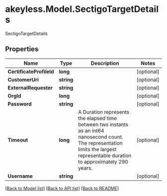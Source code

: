 # akeyless.Model.SectigoTargetDetails
SectigoTargetDetails

## Properties

Name | Type | Description | Notes
------------ | ------------- | ------------- | -------------
**CertificateProfileId** | **long** |  | [optional] 
**CustomerUri** | **string** |  | [optional] 
**ExternalRequester** | **string** |  | [optional] 
**OrgId** | **long** |  | [optional] 
**Password** | **string** |  | [optional] 
**Timeout** | **long** | A Duration represents the elapsed time between two instants as an int64 nanosecond count. The representation limits the largest representable duration to approximately 290 years. | [optional] 
**Username** | **string** |  | [optional] 

[[Back to Model list]](../README.md#documentation-for-models) [[Back to API list]](../README.md#documentation-for-api-endpoints) [[Back to README]](../README.md)

